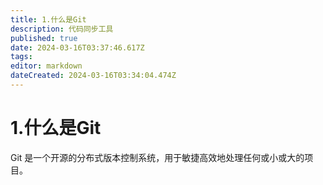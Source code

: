 ```yaml
---
title: 1.什么是Git
description: 代码同步工具
published: true
date: 2024-03-16T03:37:46.617Z
tags: 
editor: markdown
dateCreated: 2024-03-16T03:34:04.474Z
---
```


# 1.什么是Git
Git 是一个开源的分布式版本控制系统，用于敏捷高效地处理任何或小或大的项目。